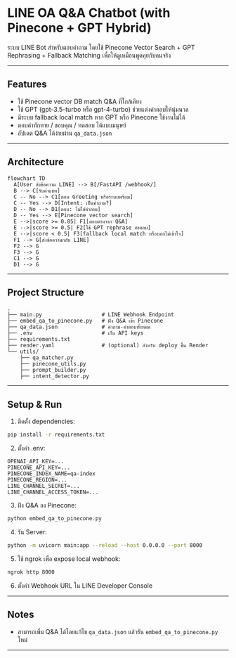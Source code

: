 # LINE OA Q&A Chatbot (with Pinecone + GPT Hybrid)

ระบบ LINE Bot สำหรับตอบคำถาม
โดยใช้ Pinecone Vector Search + GPT Rephrasing + Fallback Matching เพื่อให้ดูเหมือนพูดคุยกับคนจริง

---

## Features

- ใช้ Pinecone vector DB match Q&A ที่ใกล้เคียง
- ใช้ GPT (gpt-3.5-turbo หรือ gpt-4-turbo) ช่วยแต่งคำตอบให้นุ่มนวล
- มีระบบ fallback local match หาก GPT หรือ Pinecone ใช้งานไม่ได้
- ตอบคำทักทาย / ขอบคุณ / ทดสอบ ได้แบบมนุษย์
- อัปเดต Q&A ได้ง่ายผ่าน `qa_data.json`

---

## Architecture

```
flowchart TD
  A[User ส่งข้อความ LINE] --> B[/FastAPI /webhook/]
  B --> C[รับค่าแชท]
  C -- No --> C1[ตอบ Greeting หรือระบบพร้อม]
  C -- Yes --> D[Intent: เป็นคำถาม?]
  D -- No --> D1[ตอบ: ไม่ใช่คำถาม]
  D -- Yes --> E[Pinecone vector search]
  E -->|score >= 0.85| F1[ตอบตรงจาก Q&A]
  E -->|score >= 0.5| F2[ใช้ GPT rephrase คำตอบ]
  E -->|score < 0.5| F3[fallback local match หรือบอกไม่เข้าใจ]
  F1 --> G[ส่งข้อความกลับ LINE]
  F2 --> G
  F3 --> G
  C1 --> G
  D1 --> G
```

---

## Project Structure

```
.
├── main.py                   # LINE Webhook Endpoint
├── embed_qa_to_pinecone.py   # ฝัง Q&A เข้า Pinecone
├── qa_data.json              # คำถาม-คำตอบทั้งหมด
├── .env                      # เก็บ API keys
├── requirements.txt
├── render.yaml               # (optional) สำหรับ deploy ขึ้น Render
└── utils/
    ├── qa_matcher.py
    ├── pinecone_utils.py
    ├── prompt_builder.py
    ├── intent_detector.py
```

---

## Setup & Run

1. ติดตั้ง dependencies:

```bash
pip install -r requirements.txt
```

2. ตั้งค่า .env:

```env
OPENAI_API_KEY=...
PINECONE_API_KEY=...
PINECONE_INDEX_NAME=qa-index
PINECONE_REGION=...
LINE_CHANNEL_SECRET=...
LINE_CHANNEL_ACCESS_TOKEN=...
```

3. ฝัง Q&A ลง Pinecone:

```bash
python embed_qa_to_pinecone.py
```

4. รัน Server:

```bash
python -m uvicorn main:app --reload --host 0.0.0.0 --port 8000
```

5. ใช้ ngrok เพื่อ expose local webhook:

```bash
ngrok http 8000
```

6. ตั้งค่า Webhook URL ใน LINE Developer Console

---

## Notes

- สามารถเพิ่ม Q&A ได้โดยแก้ไข `qa_data.json` แล้วรัน `embed_qa_to_pinecone.py` ใหม่

---
